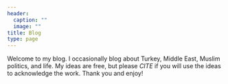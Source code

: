 ```yaml
---
header:
  caption: ""
  image: ""
title: Blog
type: page
---
```


Welcome to my blog. I occasionally blog about Turkey, Middle East, Muslim politics, and life. My ideas are free, but please _CITE_ if you will use the ideas to acknowledge the work.
Thank you and enjoy!